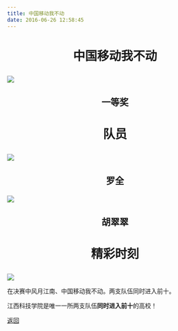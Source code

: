 ```yaml
---
title: 中国移动我不动
date: 2016-06-26 12:58:45
---
```


# <p align="center">中国移动我不动</p>

![](http://bst.lansejishu.com/%E5%8C%BA%E4%B8%80%E4%B8%AD%E5%9B%BD%E7%A7%BB%E5%8A%A8%E6%88%91%E4%B8%8D%E5%8A%A8.jpeg)

## <p align="center">一等奖</p>

# <p align="center">队员</p>

![](http://bst.lansejishu.com/%E5%8C%BA%E4%B8%80%E7%BD%97%E5%85%A8.jpeg)
## <p align="center">罗全</p>
![](http://bst.lansejishu.com/%E5%8C%BA%E4%B8%80%E8%83%A1%E7%BF%A0%E7%BF%A0.jpeg)
## <p align="center">胡翠翠</p>

# <p align="center">精彩时刻</p>

![](http://bst.lansejishu.com/honor/nationwide/smart_car/2016/%E5%8C%BA%E5%86%B3%E8%B5%9B%E6%88%90%E7%BB%A9%E9%A3%8E%E6%9C%88%E6%B1%9F%E5%8D%97.png)

在决赛中风月江南、中国移动我不动。两支队伍同时进入前十。

江西科技学院是唯一一所两支队伍**同时进入前十**的高校！

[返回](../)